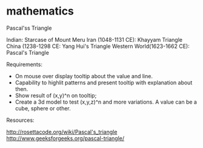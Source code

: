 # mathematics

Pascal'ss Triangle

Indian: Starcase of Mount Meru
Iran (1048-1131 CE): Khayyam Triangle
China (1238-1298 CE: Yang Hui's Triangle
Western World(1623-1662 CE): Pascal's Triangle  

Requirements:
- On mouse over display tooltip about the value and line.
- Capability to highlit patterns and present tooltip with explanation about then. 
- Show result of (x,y)^n on tooltip;
- Create a 3d model to test (x,y,z)^n and more variations. A value can be a cube, sphere or other.

Resources:

http://rosettacode.org/wiki/Pascal's_triangle
http://www.geeksforgeeks.org/pascal-triangle/